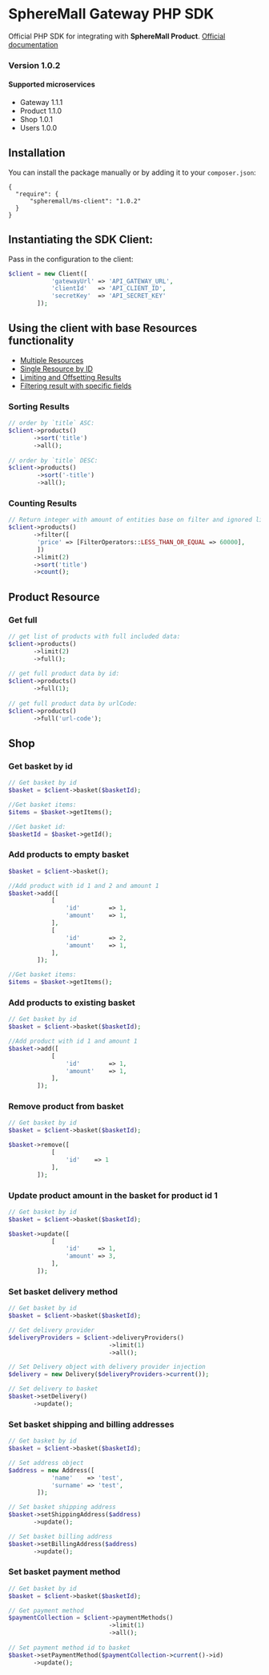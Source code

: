 # SphereMall Gateway PHP SDK
Official PHP SDK for integrating with **SphereMall Product**.
[Official documentation](https://spheremall.atlassian.net/wiki/spaces/MIC/pages)

### Version 1.0.2
#### Supported microservices
* Gateway 1.1.1
* Product 1.1.0
* Shop 1.0.1
* Users 1.0.0

## Installation
You can install the package manually or by adding it to your `composer.json`:
```
{
  "require": {
      "spheremall/ms-client": "1.0.2"
  }
}
```
## Instantiating the SDK Client:

Pass in the configuration to the client:

```php
$client = new Client([
            'gatewayUrl' => 'API_GATEWAY_URL',
            'clientId'   => 'API_CLIENT_ID',
            'secretKey'  => 'API_SECRET_KEY'
        ]);
```
## Using the client with base Resources functionality
* [Multiple Resources](https://github.com/SphereMall/PHP-MS-Client/wiki/Multiple-Resources)
* [Single Resource by ID](https://github.com/SphereMall/PHP-MS-Client/wiki/Single-Resource-by-ID)
* [Limiting and Offsetting Results](https://github.com/SphereMall/PHP-MS-Client/wiki/Limiting-and-Offsetting-Results)
* [Filtering result with specific fields](https://github.com/SphereMall/PHP-MS-Client/wiki/Filtering-result-with-specific-fields)

### Sorting Results 
```php
// order by `title` ASC:
$client->products()
       ->sort('title')
       ->all();
       
// order by `title` DESC:
$client->products()
        ->sort('-title')
        ->all();
```

### Counting Results 
```php
// Return integer with amount of entities base on filter and ignored limit:
$client->products()
       ->filter([
        'price' => [FilterOperators::LESS_THAN_OR_EQUAL => 60000],
        ])
       ->limit(2)
       ->sort('title')
       ->count();
```

## Product Resource
### Get full 
```php
// get list of products with full included data:
$client->products()       
       ->limit(2)
       ->full();
       
// get full product data by id:
$client->products()
       ->full(1);
       
// get full product data by urlCode:
$client->products()
       ->full('url-code');
```

## Shop
### Get basket by id
```php
// Get basket by id
$basket = $client->basket($basketId);

//Get basket items:
$items = $basket->getItems();

//Get basket id:
$basketId = $basket->getId();
```

### Add products to empty basket
```php
$basket = $client->basket();

//Add product with id 1 and 2 and amount 1
$basket->add([
            [
                'id'        => 1,
                'amount'    => 1,
            ],
            [
                'id'        => 2,
                'amount'    => 1,
            ],
        ]);

//Get basket items:
$items = $basket->getItems();
```

### Add products to existing basket
```php
// Get basket by id
$basket = $client->basket($basketId);

//Add product with id 1 and amount 1
$basket->add([
            [
                'id'        => 1,
                'amount'    => 1,
            ],
        ]);
```
### Remove product from basket
```php
// Get basket by id
$basket = $client->basket($basketId);

$basket->remove([
            [
                'id'    => 1
            ],
        ]);
```

### Update product amount in the basket for product id 1
```php
// Get basket by id
$basket = $client->basket($basketId);

$basket->update([
            [
                'id'     => 1,
                'amount' => 3,
            ],
        ]);
```

### Set basket delivery method
```php
// Get basket by id
$basket = $client->basket($basketId);

// Get delivery provider
$deliveryProviders = $client->deliveryProviders()
                            ->limit(1)
                            ->all();

// Set Delivery object with delivery provider injection
$delivery = new Delivery($deliveryProviders->current());

// Set delivery to basket                            
$basket->setDelivery()
       ->update();
```

### Set basket shipping and billing addresses
```php
// Get basket by id
$basket = $client->basket($basketId);

// Set address object
$address = new Address([
            'name'    => 'test',
            'surname' => 'test',
        ]);

// Set basket shipping address
$basket->setShippingAddress($address)
       ->update();

// Set basket billing address
$basket->setBillingAddress($address)
       ->update();
```

### Set basket payment method
```php
// Get basket by id
$basket = $client->basket($basketId);

// Get payment method
$paymentCollection = $client->paymentMethods()
                            ->limit(1)
                            ->all();
                            
// Set payment method id to basket
$basket->setPaymentMethod($paymentCollection->current()->id)
       ->update();
```